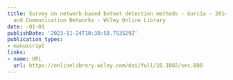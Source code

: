 ```yaml
---
title: Survey on network‐based botnet detection methods - García - 2014 - Security
  and Communication Networks - Wiley Online Library
date: -01-01
publishDate: '2023-11-24T10:38:58.753529Z'
publication_types:
- manuscript
links:
- name: URL
  url: https://onlinelibrary.wiley.com/doi/full/10.1002/sec.800
---
```

